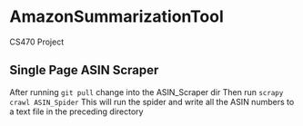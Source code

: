# AmazonSummarizationTool

CS470 Project

## Single Page ASIN Scraper
After running `git pull` change into the ASIN_Scraper dir
Then run `scrapy crawl ASIN_Spider`
This will run the spider and write all the ASIN numbers to a text file in the preceding directory

